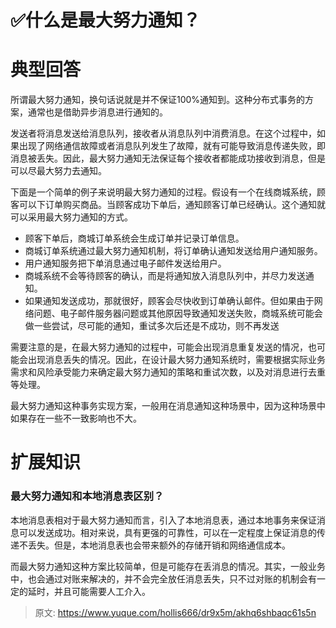 # ✅什么是最大努力通知？


# 典型回答

所谓最大努力通知，换句话说就是并不保证100%通知到。这种分布式事务的方案，通常也是借助异步消息进行通知的。

发送者将消息发送给消息队列，接收者从消息队列中消费消息。在这个过程中，如果出现了网络通信故障或者消息队列发生了故障，就有可能导致消息传递失败，即消息被丢失。因此，最大努力通知无法保证每个接收者都能成功接收到消息，但是可以尽最大努力去通知。

下面是一个简单的例子来说明最大努力通知的过程。假设有一个在线商城系统，顾客可以下订单购买商品。当顾客成功下单后，通知顾客订单已经确认。这个通知就可以采用最大努力通知的方式。

- 顾客下单后，商城订单系统会生成订单并记录订单信息。
- 商城订单系统通过最大努力通知机制，将订单确认通知发送给用户通知服务。
- 用户通知服务把下单消息通过电子邮件发送给用户。
- 商城系统不会等待顾客的确认，而是将通知放入消息队列中，并尽力发送通知。
- 如果通知发送成功，那就很好，顾客会尽快收到订单确认邮件。但如果由于网络问题、电子邮件服务器问题或其他原因导致通知发送失败，商城系统可能会做一些尝试，尽可能的通知，重试多次后还是不成功，则不再发送


需要注意的是，在最大努力通知的过程中，可能会出现消息重复发送的情况，也可能会出现消息丢失的情况。因此，在设计最大努力通知系统时，需要根据实际业务需求和风险承受能力来确定最大努力通知的策略和重试次数，以及对消息进行去重等处理。

最大努力通知这种事务实现方案，一般用在消息通知这种场景中，因为这种场景中如果存在一些不一致影响也不大。

# 扩展知识


### 最大努力通知和本地消息表区别？

本地消息表相对于最大努力通知而言，引入了本地消息表，通过本地事务来保证消息可以发送成功。相对来说，具有更强的可靠性，可以在一定程度上保证消息的传递不丢失。但是，本地消息表也会带来额外的存储开销和网络通信成本。

而最大努力通知这种方案比较简单，但是可能存在丢消息的情况。其实，一般业务中，也会通过对账来解决的，并不会完全放任消息丢失，只不过对账的机制会有一定的延时，并且可能需要人工介入。


> 原文: <https://www.yuque.com/hollis666/dr9x5m/akhq6shbaqc61s5n>